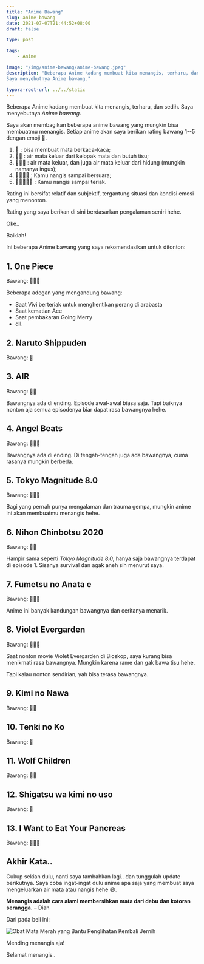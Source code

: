 ```yaml
---
title: "Anime Bawang"
slug: anime-bawang
date: 2021-07-07T21:44:52+08:00
draft: false

type: post

tags:
    - Anime

image: "/img/anime-bawang/anime-bawang.jpeg"
description: "Beberapa Anime kadang membuat kita menangis, terharu, dan sedih.
Saya menyebutnya Anime bawang."

typora-root-url: ../../static
---
```


Beberapa Anime kadang membuat kita menangis, terharu, dan sedih.
Saya menyebutnya *Anime bawang*.

Saya akan membagikan beberapa anime bawang yang mungkin bisa membuatmu menangis.
Setiap anime akan saya berikan rating bawang 1--5 dengan emoji 🧅.

1. 🧅 : bisa membuat mata berkaca-kaca;
2. 🧅🧅 : air mata keluar dari kelopak mata dan butuh tisu;
3. 🧅🧅🧅 : air mata keluar, dan juga air mata keluar dari hidung (mungkin namanya ingus);
4. 🧅🧅🧅🧅 : Kamu nangis sampai bersuara;
5. 🧅🧅🧅🧅🧅 : Kamu nangis sampai teriak.

Rating ini bersifat relatif dan subjektif, tergantung situasi dan kondisi emosi yang menonton.

Rating yang saya berikan di sini berdasarkan pengalaman seniri hehe.

Oke..

Baiklah!

Ini beberapa Anime bawang yang saya rekomendasikan untuk ditonton:

## 1. One Piece

Bawang: 🧅🧅🧅

Beberapa adegan yang mengandung bawang:

- Saat Vivi berteriak untuk menghentikan perang di arabasta
- Saat kematian Ace
- Saat pembakaran Going Merry
- dll.


## 2. Naruto Shippuden

Bawang: 🧅

## 3. AIR

Bawang: 🧅🧅

Bawangnya ada di ending. Episode awal-awal biasa saja. Tapi baiknya nonton
aja semua episodenya biar dapat rasa bawangnya hehe.

## 4. Angel Beats

Bawang: 🧅🧅🧅

Bawangnya ada di ending. Di tengah-tengah juga ada bawangnya, cuma rasanya mungkin berbeda.

## 5. Tokyo Magnitude 8.0

Bawang: 🧅🧅🧅

Bagi yang pernah punya mengalaman dan trauma gempa, mungkin anime ini akan
membuatmu menangis hehe.

## 6. Nihon Chinbotsu 2020

Bawang: 🧅🧅

Hampir sama seperti *Tokyo Magnitude 8.0*, hanya saja bawangnya terdapat di episode 1.
Sisanya survival dan agak aneh sih menurut saya.

## 7. Fumetsu no Anata e

Bawang: 🧅🧅🧅

Anime ini banyak kandungan bawangnya dan ceritanya menarik.

## 8. Violet Evergarden

Bawang: 🧅🧅🧅

Saat nonton movie Violet Evergarden di Bioskop, saya kurang bisa menikmati rasa bawangnya. Mungkin karena rame dan gak bawa tisu hehe.

Tapi kalau nonton sendirian, yah bisa terasa bawangnya.

## 9. Kimi no Nawa

Bawang: 🧅🧅

## 10. Tenki no Ko

Bawang: 🧅

## 11. Wolf Children

Bawang: 🧅🧅

## 12. Shigatsu wa kimi no uso

Bawang: 🧅

## 13. I Want to Eat Your Pancreas

Bawang: 🧅🧅🧅

## Akhir Kata..

Cukup sekian dulu, nanti saya tambahkan lagi.. dan tunggulah update berikutnya. 
Saya coba ingat-ingat dulu anime apa saja yang membuat saya mengeluarkan air mata 
atau nangis hehe :smile:.

**Menangis adalah cara alami membersihkan mata dari debu dan kotoran serangga.** – Dian

Dari pada beli ini:

![Obat Mata Merah yang Bantu Penglihatan Kembali Jernih](/img/anime-bawang/obat-mata-merah-yang-efektif-untuk-hilangkan-sakit-mata-1570438331.jpg)

Mending menangis aja!

Selamat menangis..
